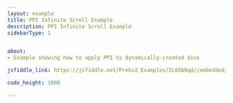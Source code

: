 ```yaml
---
layout: example
title: PPI Infinite Scroll Example
description: PPI Infinite Scroll Example
sidebarType: 1


about:
- Example showing how to apply PPI to dynamically-created divs

jsfiddle_link: https://jsfiddle.net/Prebid_Examples/2L05b9qd//embedded/html,result

code_height: 1000

---
```

